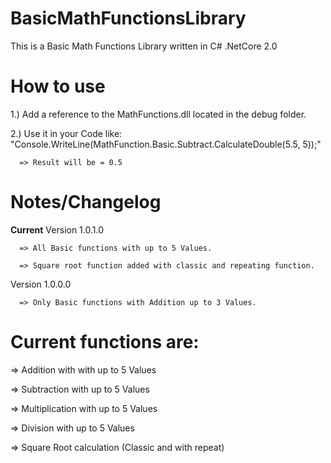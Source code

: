 # BasicMathFunctionsLibrary
This is a Basic Math Functions Library written in C# .NetCore 2.0


# How to use
1.) Add a reference to the MathFunctions.dll located in the debug folder.

2.) Use it in your Code like: "Console.WriteLine(MathFunction.Basic.Subtract.CalculateDouble(5.5, 5));"

      => Result will be = 0.5


# Notes/Changelog
**Current** Version 1.0.1.0 

      => All Basic functions with up to 5 Values.
	
      => Square root function added with classic and repeating function.
	
Version 1.0.0.0 

      => Only Basic functions with Addition up to 3 Values.

# Current functions are:

=> Addition with with up to 5 Values

=> Subtraction with up to 5 Values

=> Multiplication with up to 5 Values

=> Division with up to 5 Values

=> Square Root calculation (Classic and with repeat)
